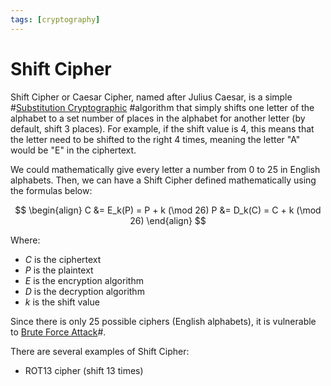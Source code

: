 ```yaml
---
tags: [cryptography]
---
```


# Shift Cipher

Shift Cipher or Caesar Cipher, named after Julius Caesar, is a simple
#[Substitution Cryptographic](202209281136.md) #algorithm that simply shifts one
letter of the alphabet to a set number of places in the alphabet for another
letter (by default, shift 3 places). For example, if the shift value is 4, this
means that the letter need to be shifted to the right 4 times, meaning the
letter "A" would be "E" in the ciphertext.

We could mathematically give every letter a number from 0 to 25 in English
alphabets. Then, we can have a Shift Cipher defined mathematically using the
formulas below:

$$
\begin{align}
C &= E_k(P) = P + k (\mod 26)
P &= D_k(C) = C + k (\mod 26)
\end{align}
$$

Where:
- $C$ is the ciphertext
- $P$ is the plaintext
- $E$ is the encryption algorithm
- $D$ is the decryption algorithm
- $k$ is the shift value

Since there is only 25 possible ciphers (English alphabets), it is vulnerable to
[Brute Force Attack](202209281259.md)#.

There are several examples of Shift Cipher:
- ROT13 cipher (shift 13 times)
